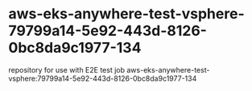 # aws-eks-anywhere-test-vsphere-79799a14-5e92-443d-8126-0bc8da9c1977-134
repository for use with E2E test job aws-eks-anywhere-test-vsphere:79799a14-5e92-443d-8126-0bc8da9c1977-134
